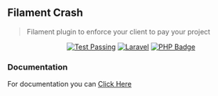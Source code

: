 ## Filament Crash
> Filament plugin to enforce your client to pay your project
<p align="center">
    <a href="https://packagist.org/packages/koalafacade/filament-crash"><img src="https://img.shields.io/packagist/v/koalafacade/filament-crash?color=F28D1A&style=for-the-badge" alt="Test Passing"/></a>
    <a href="https://laravel.com"><img src="https://img.shields.io/badge/Laravel-^9.x-red?style=for-the-badge&logo=Laravel" alt="Laravel" /></a>
    <a href="https://php.net"><img src="https://img.shields.io/badge/PHP-^8.0-7A86B8?style=for-the-badge&logo=php" alt="PHP Badge"/></a>
</p>

### Documentation
For documentation you can [Click Here](https://koalafacade.github.io/packages/filament-crash/docs/)